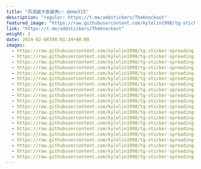 ```yaml
---
title: "风浪越大鱼越贵👉 @emo315"
description: "regular: https://t.me/addstickers/TheKnockout"
featured_image: "https://raw.githubusercontent.com/kylelin1998/tg-sticker-spreading-worldwide-images/main/img/31b0c3d2-bdf0-499a-87a3-e0b0007c4059.jpg"
link: "https://t.me/addstickers/TheKnockout"
weight: 3
date: 2024-02-06T08:01:34+08:00
images:
  - https://raw.githubusercontent.com/kylelin1998/tg-sticker-spreading-worldwide-images/main/img/31b0c3d2-bdf0-499a-87a3-e0b0007c4059.jpg
  - https://raw.githubusercontent.com/kylelin1998/tg-sticker-spreading-worldwide-images/main/img/6324be28-fb36-4745-8736-6140fb5af709.jpg
  - https://raw.githubusercontent.com/kylelin1998/tg-sticker-spreading-worldwide-images/main/img/ca968ef2-a910-44ec-b181-42b4ae71024f.jpg
  - https://raw.githubusercontent.com/kylelin1998/tg-sticker-spreading-worldwide-images/main/img/9bb64e6c-8628-46e8-bc8a-75bd44fb8890.jpg
  - https://raw.githubusercontent.com/kylelin1998/tg-sticker-spreading-worldwide-images/main/img/08e37f6f-3677-4bec-8248-992f4301d86c.jpg
  - https://raw.githubusercontent.com/kylelin1998/tg-sticker-spreading-worldwide-images/main/img/36a2a6d4-5cf9-4186-ae2f-2a2e7c0066c3.jpg
  - https://raw.githubusercontent.com/kylelin1998/tg-sticker-spreading-worldwide-images/main/img/a676a780-7df8-431a-8136-98320f6d4739.jpg
  - https://raw.githubusercontent.com/kylelin1998/tg-sticker-spreading-worldwide-images/main/img/692a8979-a617-4e29-9573-7be8d2cb2cc0.jpg
  - https://raw.githubusercontent.com/kylelin1998/tg-sticker-spreading-worldwide-images/main/img/d4eca34b-78c9-4a49-a40c-698d592689be.jpg
  - https://raw.githubusercontent.com/kylelin1998/tg-sticker-spreading-worldwide-images/main/img/bc8b394a-9385-4dbf-b3e7-521a97e89539.jpg
  - https://raw.githubusercontent.com/kylelin1998/tg-sticker-spreading-worldwide-images/main/img/baa75c16-1271-41fb-923a-fb5efd0dea13.jpg
  - https://raw.githubusercontent.com/kylelin1998/tg-sticker-spreading-worldwide-images/main/img/5812d7fc-5e97-42ef-b0ba-078ea1b6510d.jpg
  - https://raw.githubusercontent.com/kylelin1998/tg-sticker-spreading-worldwide-images/main/img/ae651e40-9125-45e7-aaa0-9372c41369a3.jpg
  - https://raw.githubusercontent.com/kylelin1998/tg-sticker-spreading-worldwide-images/main/img/1d10fb06-92fc-4310-aa15-8f5c98ee5775.jpg
  - https://raw.githubusercontent.com/kylelin1998/tg-sticker-spreading-worldwide-images/main/img/fa9509e9-2e08-4647-83e2-56ab7f81b0c0.jpg
  - https://raw.githubusercontent.com/kylelin1998/tg-sticker-spreading-worldwide-images/main/img/e1d95254-703e-456e-8ad7-27077482957f.jpg
  - https://raw.githubusercontent.com/kylelin1998/tg-sticker-spreading-worldwide-images/main/img/c1d3def0-4cb3-433d-be14-4ace00649918.jpg
  - https://raw.githubusercontent.com/kylelin1998/tg-sticker-spreading-worldwide-images/main/img/7a76bade-2eaa-4f91-b7ee-7963d0d998c2.jpg
  - https://raw.githubusercontent.com/kylelin1998/tg-sticker-spreading-worldwide-images/main/img/b8d906a3-eea4-4ef3-82c8-b071be962491.jpg
  - https://raw.githubusercontent.com/kylelin1998/tg-sticker-spreading-worldwide-images/main/img/436a2481-ee87-4bd2-a1f8-f1df1f6dfdca.jpg
---
```

